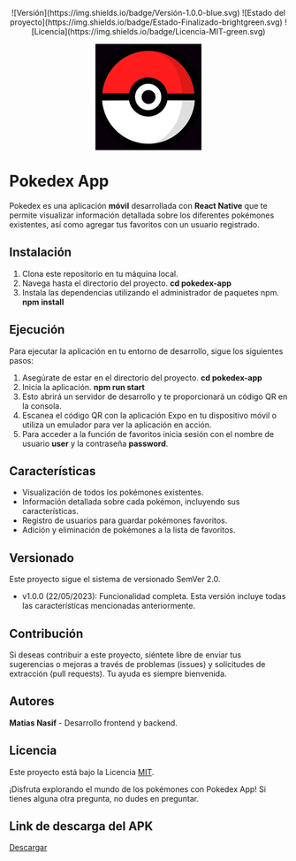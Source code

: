 <p align="center">
![Versión](https://img.shields.io/badge/Versión-1.0.0-blue.svg) ![Estado del proyecto](https://img.shields.io/badge/Estado-Finalizado-brightgreen.svg) ![Licencia](https://img.shields.io/badge/Licencia-MIT-green.svg)
</p>

<p align="center">
 <img src="assets/icon.png" align="center" alt="Pokedex App" />
</p>

# Pokedex App

Pokedex es una aplicación **móvil** desarrollada con **React Native** que te permite visualizar información detallada sobre los diferentes pokémones existentes, así como agregar tus favoritos con un usuario registrado.

## Instalación

1. Clona este repositorio en tu máquina local.
2. Navega hasta el directorio del proyecto.
**cd pokedex-app**
3. Instala las dependencias utilizando el administrador de paquetes npm.
**npm install**

## Ejecución

Para ejecutar la aplicación en tu entorno de desarrollo, sigue los siguientes pasos:

1. Asegúrate de estar en el directorio del proyecto.
**cd pokedex-app**
2. Inicia la aplicación.
**npm run start**
3. Esto abrirá un servidor de desarrollo y te proporcionará un código QR en la consola.
4. Escanea el código QR con la aplicación Expo en tu dispositivo móvil o utiliza un emulador para ver la aplicación en acción.
5. Para acceder a la función de favoritos inicia sesión con el nombre de usuario **user** y la contraseña **password**.

## Características

- Visualización de todos los pokémones existentes.
- Información detallada sobre cada pokémon, incluyendo sus características.
- Registro de usuarios para guardar pokémones favoritos.
- Adición y eliminación de pokémones a la lista de favoritos.

## Versionado

Este proyecto sigue el sistema de versionado SemVer 2.0.

- v1.0.0 (22/05/2023): Funcionalidad completa. Esta versión incluye todas las características mencionadas anteriormente.

## Contribución

Si deseas contribuir a este proyecto, siéntete libre de enviar tus sugerencias o mejoras a través de problemas (issues) y solicitudes de extracción (pull requests). Tu ayuda es siempre bienvenida.

## Autores

**Matias Nasif** - Desarrollo frontend y backend.

## Licencia

Este proyecto está bajo la Licencia [MIT](https://opensource.org/licenses/MIT).

¡Disfruta explorando el mundo de los pokémones con Pokedex App! Si tienes alguna otra pregunta, no dudes en preguntar.

## Link de descarga del APK

[Descargar](https://expo.dev/artifacts/eas/4LBMZuACjHMGdKrkEMEDPW.apk)
